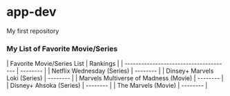 # app-dev
My first repository

<h3>My List of Favorite Movie/Series</h3>
| Favorite Movie/Series List             | Rankings |
| -------------------------------------- | -------- |
| Netflix Wednesday (Series)             | -------- |
| Dinsey+ Marvels Loki (Series)          | -------- | 
| Marvels Multiverse of Madness (Movie)  | -------- | 
| Disney+ Ahsoka (Series)                | -------- | 
| The Marvels (Movie)                    | -------- | 
